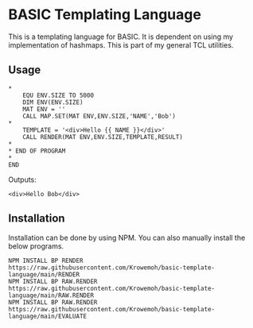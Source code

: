 # BASIC Templating Language

This is a templating language for BASIC. It is dependent on using my implementation of hashmaps. This is part of my general TCL utilities.

## Usage

```
*
    EQU ENV.SIZE TO 5000
    DIM ENV(ENV.SIZE)
    MAT ENV = ''
    CALL MAP.SET(MAT ENV,ENV.SIZE,'NAME','Bob')
*
    TEMPLATE = '<div>Hello {{ NAME }}</div>'
    CALL RENDER(MAT ENV,ENV.SIZE,TEMPLATE,RESULT)
*
* END OF PROGRAM
*
END
```

Outputs:

```
<div>Hello Bob</div>
```

## Installation

Installation can be done by using NPM. You can also manually install the below programs.

```
NPM INSTALL BP RENDER https://raw.githubusercontent.com/Krowemoh/basic-template-language/main/RENDER
NPM INSTALL BP RAW.RENDER https://raw.githubusercontent.com/Krowemoh/basic-template-language/main/RAW.RENDER
NPM INSTALL BP RAW.RENDER https://raw.githubusercontent.com/Krowemoh/basic-template-language/main/EVALUATE
```
